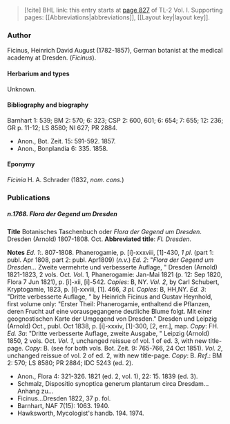 > [!cite] BHL link: this entry starts at [page 827](https://www.biodiversitylibrary.org/item/103414#page/875/mode/1up) of TL-2 Vol. I.
> Supporting pages: [[Abbreviations|abbreviations]], [[Layout key|layout key]].

### Author

Ficinus, Heinrich David August (1782-1857), German botanist at the medical academy at Dresden. (*Ficinus*).

#### Herbarium and types

Unknown.

#### Bibliography and biography

Barnhart 1: 539; BM 2: 570; 6: 323; CSP 2: 600, 601; 6: 654; 7: 655; 12: 236; GR p. 11-12; LS 8580; NI 627; PR 2884.
- Anon., Bot. Zeit. 15: 591-592. 1857.
- Anon., Bonplandia 6: 335. 1858.

#### Eponymy

*Ficinia* H. A. Schrader (1832, *nom. cons.*)

### Publications

##### n.1768. Flora der Gegend um Dresden

**Title**
Botanisches Taschenbuch oder *Flora der Gegend um Dresden*. Dresden (Arnold) 1807-1808. Oct.
**Abbreviated title**: *Fl. Dresden*.

**Notes**
*Ed. 1*:. 807-1808. Phanerogamie, p. \[i\]-xxxviii, \[1\]-430, *1 pl*. (part 1: publ. Apr 1808, part 2: publ. Apr1809) (*n.v.*)
*Ed. 2*: "*Flora der Gegend um Dresden...* Zweite vermehrte und verbesserte Auflage, " Dresden (Arnold) 1821-1823, 2 vols. Oct.
*Vol*. 1, Phanerogamie: Jan-Mai 1821 (p. 12: Sep 1820, Flora 7 Jun 1821), p. \[i\]-xii, \[i\]-542. *Copies*: B, NY.
*Vol. 2*, by Carl Schubert, Kryptogamie, 1823, p. \[i\]-xxviii, \[1\]. 466, *3 pl. Copies*: B, HH,NY.
*Ed. 3*: "Dritte verbesserte Auflage, " by Heinrich Ficinus and Gustav Heynhold, first volume only: "Erster Theil: Phanerogamie, enthaltend die Pflanzen, deren Frucht auf eine vorausgegangene deutliche Blume folgt. Mit einer geognostischen Karte der Umgegend von Dresden." Dresden und Leipzig (Arnold) Oct., publ. Oct 1838, p. \[i\]-xxxiv, \[1\]-300, \[2, err.\], map. *Copy*: FH.
*Ed. 3a*: "Dritte verbesserte Auflage, zweite Ausgabe, " Leipzig (Arnold) 1850, 2 vols. Oct.
*Vol. 1*, unchanged reissue of vol. 1 of ed. 3, with new title-page. *Copy*: B. (see for both vols. Bot. Zeit. 9: 765-766, 24 Oct 1851).
*Vol. 2*, unchanged reissue of vol. 2 of ed. 2, with new title-page. *Copy*: B.
*Ref*.: BM 2: 570; LS 8580; PR 2884; IDC 5243 (ed. 2).
- Anon., Flora 4: 321-326. 1821 (ed. 2, vol. 1), 22: 15. 1839 (ed. 3).
- Schmalz, Dispositio synoptica generum plantarum circa Dresdam... Anhang zu...
- Ficinus...Dresden 1822, 37 p. fol.
- Barnhart, NAF 7(15): 1063. 1940.
- Hawksworth, Mycologist's handb. 194. 1974.

